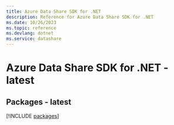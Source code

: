 ```yaml
---
title: Azure Data Share SDK for .NET
description: Reference for Azure Data Share SDK for .NET
ms.date: 10/26/2023
ms.topic: reference
ms.devlang: dotnet
ms.service: datashare
---
```

# Azure Data Share SDK for .NET - latest
## Packages - latest
[!INCLUDE [packages](data-share-index.md)]